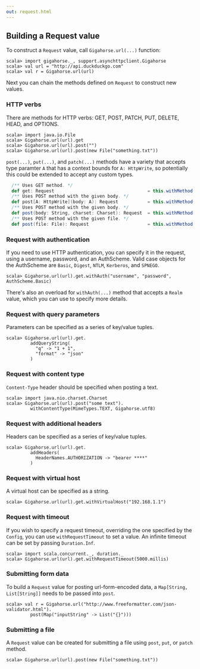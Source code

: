 ```yaml
---
out: request.html
---
```


Building a Request value
------------------------

To construct a `Request` value, call `Gigahorse.url(...)` function:

```console:new
scala> import gigahorse._, support.asynchttpclient.Gigahorse
scala> val url = "http://api.duckduckgo.com"
scala> val r = Gigahorse.url(url)
```

Next you can chain the methods defined on `Request` to construct new values.

### HTTP verbs

There are methods for HTTP verbs: GET, POST, PATCH, PUT, DELETE, HEAD, and OPTIONS.

```console
scala> import java.io.File
scala> Gigahorse.url(url).get
scala> Gigahorse.url(url).post("")
scala> Gigahorse.url(url).post(new File("something.txt"))
```

`post(...)`, `put(...)`, and `patch(...)` methods have a variety that accepts
type paramter `A` that has a context bounds for `A: HttpWrite`,
so potentially this could be extended to accept any custom types.

```scala
  /** Uses GET method. */
  def get: Request                                   = this.withMethod(HttpVerbs.GET)
  /** Uses POST method with the given body. */
  def post[A: HttpWrite](body: A): Request           = this.withMethod(HttpVerbs.POST).withBody(body)
  /** Uses POST method with the given body. */
  def post(body: String, charset: Charset): Request  = this.withMethod(HttpVerbs.POST).withBody(EncodedString(body, charset))
  /** Uses POST method with the given file. */
  def post(file: File): Request                      = this.withMethod(HttpVerbs.POST).withBody(FileBody(file))
```

### Request with authentication

If you need to use HTTP authentication, you can specify it in the request, using a username, password, and an AuthScheme. Valid case objects for the AuthScheme are `Basic`, `Digest`, `NTLM`, `Kerberos`, and `SPNEGO`.

```console
scala> Gigahorse.url(url).get.withAuth("username", "password", AuthScheme.Basic)
```

There's also an overload for `withAuth(...)` method that accepts a `Realm` value,
which you can use to specify more details.

### Request with query parameters

Parameters can be specified as a series of key/value tuples.

```console
scala> Gigahorse.url(url).get.
         addQueryString(
           "q" -> "1 + 1",
           "format" -> "json"
         )
```

### Request with content type

`Content-Type` header should be specified when posting a text.

```console
scala> import java.nio.charset.Charset
scala> Gigahorse.url(url).post("some text").
         withContentType(MimeTypes.TEXT, Gigahorse.utf8)
```

### Request with additional headers

Headers can be specified as a series of key/value tuples.

```console
scala> Gigahorse.url(url).get.
         addHeaders(
           HeaderNames.AUTHORIZATION -> "bearer ****"
         )
```

### Request with virtual host

A virtual host can be specified as a string.

```console
scala> Gigahorse.url(url).get.withVirtualHost("192.168.1.1")
```

### Request with timeout

If you wish to specify a request timeout, overriding the one specified by the `Config`,
you can use `withRequestTimeout` to set a value.
An infinite timeout can be set by passing `Duration.Inf`.

```console
scala> import scala.concurrent._, duration._
scala> Gigahorse.url(url).get.withRequestTimeout(5000.millis)
```

### Submitting form data

To build a `Request` value for posting url-form-encoded data, a `Map[String, List[String]]` needs to be passed into `post`.

```console
scala> val r = Gigahorse.url("http://www.freeformatter.com/json-validator.html").
         post(Map("inputString" -> List("{}")))
```

### Submitting a file

A `Request` value can be created for submitting a file using `post`, `put`, or `patch` method.

```
scala> Gigahorse.url(url).post(new File("something.txt"))
```
